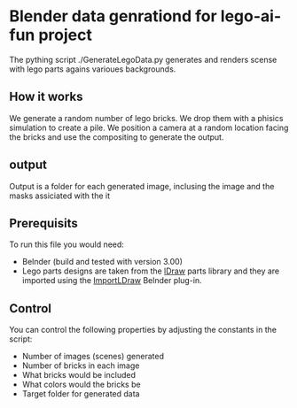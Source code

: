 # Blender data genrationd for lego-ai-fun project
The pything script ./GenerateLegoData.py generates and renders scense with lego parts agains varioues backgrounds.
## How it works
We generate a random number of lego bricks. We drop them with a phisics simulation to create a pile. We position a camera at a random location facing the bricks and use the compositing to generate the output.
## output
Output is a folder for each generated image, inclusing the image and the masks assiciated with the it
## Prerequisits
To run this file you would need:
* Belnder (build and tested with version 3.00)
* Lego parts designs are taken from the [lDraw](https://www.ldraw.org/) parts library and they are imported using the [ImportLDraw](https://github.com/TobyLobster/ImportLDraw) Belnder plug-in.
## Control
You can control the following properties by adjusting the constants in the script:
* Number of images (scenes) generated
* Number of bricks in each image
* What bricks would be included
* What colors would the bricks be
* Target folder for generated data